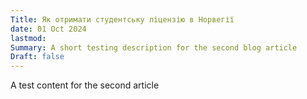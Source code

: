 ```yaml
---
Title: Як отримати студентську ліцензію в Норвегії
date: 01 Oct 2024
lastmod:
Summary: A short testing description for the second blog article
Draft: false
---
```

A test content for the second article
